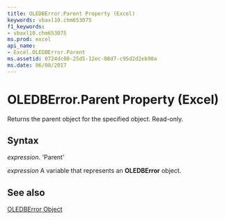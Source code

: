 ```yaml
---
title: OLEDBError.Parent Property (Excel)
keywords: vbaxl10.chm653075
f1_keywords:
- vbaxl10.chm653075
ms.prod: excel
api_name:
- Excel.OLEDBError.Parent
ms.assetid: 0724dc00-25d5-12ec-08d7-c95d2d2eb90a
ms.date: 06/08/2017
---
```



# OLEDBError.Parent Property (Excel)

Returns the parent object for the specified object. Read-only.


## Syntax

 _expression_. 'Parent'

 _expression_ A variable that represents an **OLEDBError** object.


## See also


[OLEDBError Object](Excel.OLEDBError.md)


